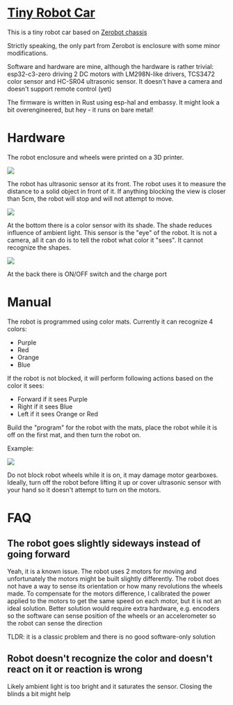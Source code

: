 # [Tiny Robot Car](https://anarsoul.github.io/esp-zerobot-nostd)

This is a tiny robot car based on [Zerobot chassis](https://hackaday.io/project/25092-zerobot-raspberry-pi-zero-fpv-robot/log/97988-the-new-zerobot-pro)

Strictly speaking, the only part from Zerobot is enclosure with some minor modifications.

Software and hardware are mine, although the hardware is rather trivial: esp32-c3-zero driving 2 DC motors with LM298N-like drivers,
TCS3472 color sensor and HC-SR04 ultrasonic sensor. It doesn't have a camera and doesn't support remote control (yet)

The firmware is written in Rust using esp-hal and embassy. It might look a bit overengineered, but hey - it runs on bare metal!

# Hardware

The robot enclosure and wheels were printed on a 3D printer.

![](img/front.jpg)

The robot has ultrasonic sensor at its front. The robot uses it to measure the distance to a solid object in front of it. If anything blocking the view is closer than 5cm, the robot will stop and will not attempt to move.

![](img/bottom.jpg)

At the bottom there is a color sensor with its shade. The shade reduces influence of ambient light. This sensor is the "eye" of the robot.
It is not a camera, all it can do is to tell the robot what color it "sees". It cannot recognize the shapes.

![](img/back.jpg)

At the back there is ON/OFF switch and the charge port

# Manual

The robot is programmed using color mats. Currently it can recognize 4 colors:

- Purple
- Red
- Orange
- Blue

If the robot is not blocked, it will perform following actions based on the color it sees:

- Forward if it sees Purple
- Right if it sees Blue
- Left if it sees Orange or Red

Build the "program" for the robot with the mats, place the robot while it is off on the first mat, and then turn the robot on.

Example:

![](img/mats.jpg)

Do not block robot wheels while it is on, it may damage motor gearboxes. Ideally, turn off the robot before lifting it up or cover ultrasonic sensor with your hand so it doesn't attempt to turn on the motors.

# FAQ

## The robot goes slightly sideways instead of going forward

Yeah, it is a known issue. The robot uses 2 motors for moving and unfortunately the motors might be built slightly differently. The robot does not have a way to sense its orientation or how many revolutions the wheels made. To compensate for the motors difference, I calibrated the power applied to the motors to get the same speed on each motor, but it is not an ideal solution. Better solution would require extra hardware, e.g. encoders so the software can sense position of the wheels or an accelerometer so the robot can sense the direction

TLDR: it is a classic problem and there is no good software-only solution

## Robot doesn't recognize the color and doesn't react on it or reaction is wrong

Likely ambient light is too bright and it saturates the sensor. Closing the blinds a bit might help
